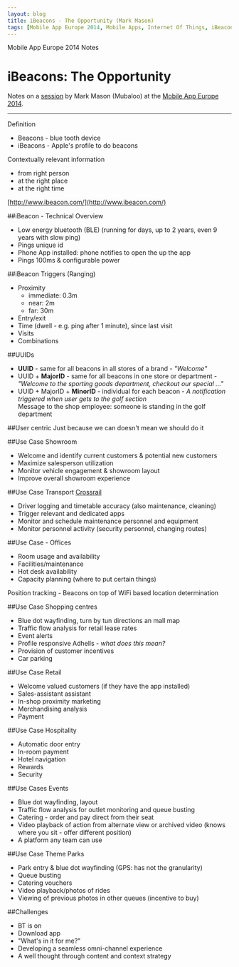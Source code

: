 ```yaml
---
layout: blog
title: iBeacons - The Opportunity (Mark Mason)
tags: [Mobile App Europe 2014, Mobile Apps, Internet Of Things, iBeacons]
---
```


Mobile App Europe 2014 Notes

iBeacons: The Opportunity
===
Notes on a [session](http://mobileappeurope.com/talks/ibeacons-opportunity/ "iBeacons: The Opportunity")
by Mark Mason (Mubaloo)
at the [Mobile App Europe 2014](http://mobileappeurope.com/).

---
Definition

* Beacons - blue tooth device
* iBeacons - Apple's profile to do beacons

Contextually relevant information

* from right person
* at the right place
* at the right time

[http://www.ibeacon.com/](http://www.ibeacon.com/)

##iBeacon - Technical Overview

* Low energy bluetooth (BLE) (running for days, up to 2 years, even 9 years with slow ping)
* Pings unique id
* Phone App installed: phone notifies to open the up the app
* Pings 100ms & configurable power

##iBeacon Triggers (Ranging)
* Proximity
    * immediate: 0.3m
    * near: 2m
    * far: 30m
* Entry/exit
* Time (dwell - e.g. ping after 1 minute), since last visit
* Visits
* Combinations

##UUIDs
* **UUID** - same for all beacons in all stores of a brand - *"Welcome"*
* UUID + **MajorID** - same for all beacons in one store or department - *"Welcome to the sporting goods department, checkout our special ..."*
* UUID + MajorID + **MinorID** - individual for each beacon - *A notification triggered when user gets to the golf section*  
Message to the shop employee: someone is standing in the golf department

##User centric
Just because we can doesn't mean we should do it

##Use Case Showroom
* Welcome and identify current customers & potential new customers
* Maximize salesperson utilization
* Monitor vehicle engagement & showroom layout
* Improve overall showroom experience

##Use Case Transport [Crossrail](http://www.crossrail.co.uk/)
* Driver logging and timetable accuracy (also maintenance, cleaning)
* Trigger relevant and dedicated apps
* Monitor and schedule maintenance personnel and equipment
* Monitor personnel activity (security personnel, changing routes)

##Use Case - Offices
* Room usage and availability
* Facilities/maintenance
* Hot desk availability
* Capacity planning (where to put certain things)

Position tracking - Beacons on top of WiFi based location determination

##Use Case Shopping centres
* Blue dot wayfinding, turn by tun directions an mall map
* Traffic flow analysis for retail lease rates
* Event alerts
* Profile responsive Adhells - *what does this mean?*
* Provision of customer incentives
* Car parking

##Use Case Retail
* Welcome valued customers (if they have the app installed)
* Sales-assistant assistant
* In-shop proximity marketing
* Merchandising analysis
* Payment

##Use Case Hospitality
* Automatic door entry
* In-room payment
* Hotel navigation
* Rewards
* Security

##Use Cases Events
* Blue dot wayfinding, layout
* Traffic flow analysis for outlet monitoring and queue busting
* Catering - order and pay direct from their seat
* Video playback of action from alternate view or archived video (knows where you sit - offer different position)
* A platform any team can use

##Use Case Theme Parks
* Park entry & blue dot wayfinding (GPS: has not the granularity)
* Queue busting
* Catering vouchers
* Video playback/photos of rides
* Viewing of previous photos in other queues (incentive to buy)

##Challenges
* BT is on
* Download app
* "What's in it for me?"
* Developing a seamless omni-channel experience
* A well thought through content and context strategy
